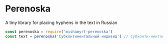 # Perenoska 

A tiny library for placing hyphens in the text in Russian

```js
const perenoska = require('mishamyrt-perenoska')
const text = perenoska('Субконтинентальный индивид') // Субконти-ненталь-ный инди-вид
```

